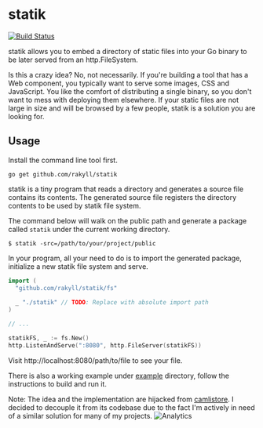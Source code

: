 # statik

[![Build Status](https://travis-ci.org/rakyll/statik.png?branch=master)](https://travis-ci.org/rakyll/statik)

statik allows you to embed a directory of static files into your Go binary to be later served from an http.FileSystem.

Is this a crazy idea? No, not necessarily. If you're building a tool that has a Web component, you typically want to serve some images, CSS and JavaScript. You like the comfort of distributing a single binary, so you don't want to mess with deploying them elsewhere. If your static files are not large in size and will be browsed by a few people, statik is a solution you are looking for.

## Usage

Install the command line tool first.

	go get github.com/rakyll/statik

statik is a tiny program that reads a directory and generates a source file contains its contents. The generated source file registers the directory contents to be used by statik file system.

The command below will walk on the public path and generate a package called `statik` under the current working directory.

    $ statik -src=/path/to/your/project/public    

In your program, all your need to do is to import the generated package, initialize a new statik file system and serve.

~~~ go
import (
  "github.com/rakyll/statik/fs"
  
  _ "./statik" // TODO: Replace with absolute import path
)

// ...

statikFS, _ := fs.New()
http.ListenAndServe(":8080", http.FileServer(statikFS))
~~~

Visit http://localhost:8080/path/to/file to see your file.

There is also a working example under [example](https://github.com/rakyll/statik/tree/master/example) directory, follow the instructions to build and run it.

Note: The idea and the implementation are hijacked from [camlistore](http://camlistore.org/). I decided to decouple it from its codebase due to the fact I'm actively in need of a similar solution for many of my projects. ![Analytics](https://ga-beacon.appspot.com/UA-46881978-1/statik?pixel)
